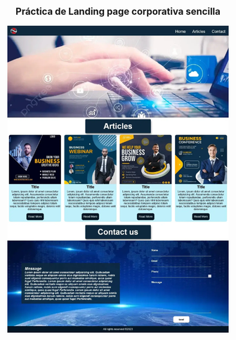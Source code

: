 <style>
    section {
        display: grid;
        place-content: center;
    }

    img,
    h1 {
        max-width: 100%;
        object-fit: cover;
        margin: 10px auto;

    }
</style>
<section>
    <h1>Práctica de Landing page corporativa sencilla</h1>
    <img src="./assets/img/corporativa-md.webp" alt="corporrativa">

</section>
